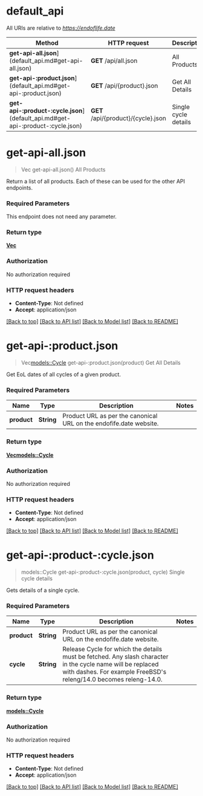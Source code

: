 # default_api

All URIs are relative to *https://endoflife.date*

Method | HTTP request | Description
------------- | ------------- | -------------
**get-api-all.json**](default_api.md#get-api-all.json) | **GET** /api/all.json | All Products
**get-api-:product.json**](default_api.md#get-api-:product.json) | **GET** /api/{product}.json | Get All Details
**get-api-:product-:cycle.json**](default_api.md#get-api-:product-:cycle.json) | **GET** /api/{product}/{cycle}.json | Single cycle details


# **get-api-all.json**
> Vec<String> get-api-all.json()
All Products

Return a list of all products. Each of these can be used for the other API endpoints.

### Required Parameters
This endpoint does not need any parameter.

### Return type

[**Vec<String>**](string.md)

### Authorization

No authorization required

### HTTP request headers

 - **Content-Type**: Not defined
 - **Accept**: application/json

[[Back to top]](#) [[Back to API list]](../README.md#documentation-for-api-endpoints) [[Back to Model list]](../README.md#documentation-for-models) [[Back to README]](../README.md)

# **get-api-:product.json**
> Vec<models::Cycle> get-api-:product.json(product)
Get All Details

Get EoL dates of all cycles of a given product.

### Required Parameters

Name | Type | Description  | Notes
------------- | ------------- | ------------- | -------------
  **product** | **String**| Product URL as per the canonical URL on the endofife.date website. | 

### Return type

[**Vec<models::Cycle>**](cycle.md)

### Authorization

No authorization required

### HTTP request headers

 - **Content-Type**: Not defined
 - **Accept**: application/json

[[Back to top]](#) [[Back to API list]](../README.md#documentation-for-api-endpoints) [[Back to Model list]](../README.md#documentation-for-models) [[Back to README]](../README.md)

# **get-api-:product-:cycle.json**
> models::Cycle get-api-:product-:cycle.json(product, cycle)
Single cycle details

Gets details of a single cycle.

### Required Parameters

Name | Type | Description  | Notes
------------- | ------------- | ------------- | -------------
  **product** | **String**| Product URL as per the canonical URL on the endofife.date website. | 
  **cycle** | **String**| Release Cycle for which the details must be fetched. Any slash character in the cycle name will be replaced with dashes. For example FreeBSD's releng/14.0 becomes releng-14.0. | 

### Return type

[**models::Cycle**](cycle.md)

### Authorization

No authorization required

### HTTP request headers

 - **Content-Type**: Not defined
 - **Accept**: application/json

[[Back to top]](#) [[Back to API list]](../README.md#documentation-for-api-endpoints) [[Back to Model list]](../README.md#documentation-for-models) [[Back to README]](../README.md)

